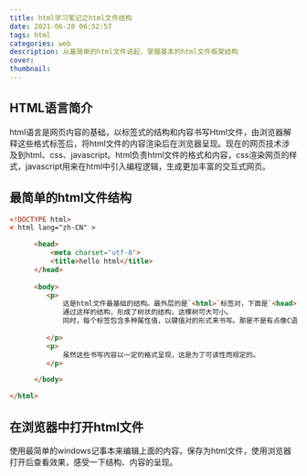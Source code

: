 ```yaml
---
title: html学习笔记之html文件结构
date: 2021-06-20 06:52:57
tags: html
categories: web
description: 从最简单的html文件说起，掌握基本的html文件框架结构
cover:
thumbnail:
---
```


## HTML语言简介

html语言是网页内容的基础，以标签式的结构和内容书写Html文件，由浏览器解释这些格式标签后，将html文件的内容渲染后在浏览器呈现。现在的网页技术涉及到html、css、javascript。html负责html文件的格式和内容，css渲染网页的样式，javascript用来在html中引入编程逻辑，生成更加丰富的交互式网页。

<!--more-->

## 最简单的html文件结构

```html
<!DOCTYPE html>
< html lang="zh-CN" >

      <head>
          <meta charset="utf-8">
          <title>hello html</title>
      </head>
        
      <body>
         <p>
             这是html文件最基础的结构。最外层的是`<html>`标签对，下面是`<head>`对和'<p>'标签对，是'<html>'的子标签，这两个标签是并列关系。
             通过这样的结构，形成了树状的结构，这棵树可大可小。
             同时，每个标签包含多种属性值，以键值对的形式来书写。那是不是有点像C语言的结构体呢，定义一个结构体，然后以键值对的形式来描述各种属性
         
         </p>
         <p>
             虽然这些书写内容以一定的格式呈现，这是为了可读性而规定的。                     
         </p>

      </body>

</html>


```

## 在浏览器中打开html文件

​    使用最简单的windows记事本来编辑上面的内容，保存为html文件，使用浏览器打开后查看效果，感受一下结构、内容的呈现。




